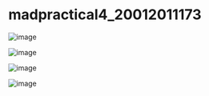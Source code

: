 # madpractical4_20012011173

![image](https://user-images.githubusercontent.com/111722484/190858140-363b3480-67dc-40ec-a12d-a88346c6cabb.png)

![image](https://user-images.githubusercontent.com/111722484/190858176-38139a01-7cde-44b4-9f98-e19dd176e904.png)


![image](https://user-images.githubusercontent.com/111722484/190858205-362a7ff2-c5bf-4856-8a7a-72de2254433e.png)


![image](https://user-images.githubusercontent.com/111722484/190858232-be43bc67-c3e7-4870-ac3c-271d73795d7a.png)

